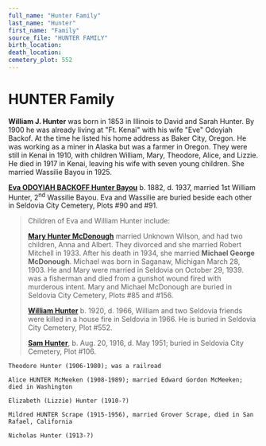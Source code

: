 ```yaml
---
full_name: "Hunter Family"
last_name: "Hunter"
first_name: "Family"
source_file: "HUNTER FAMILY"
birth_location:
death_location:
cemetery_plot: 552
---
```

# HUNTER Family

**William J. Hunter** was born in 1853 in Illinois to David and Sarah Hunter. By 1900 he was
already living at "Ft. Kenai" with his wife "Eve" Odoyiah Backof. At the time he listed his  home address as Baker City, Oregon. He was working as a miner in Alaska but
was a farmer in Oregon. They were still in Kenai in 1910, with children
William, Mary, Theodore, Alice, and Lizzie. He died in 1917 in Kenai,
leaving his wife with seven young children. She married Wassilie Bayou
in 1925.

[**Eva ODOYIAH BACKOFF Hunter Bayou**](../_people/Bayou_Eva_Hunter.md) b. 1882, d. 1937, married 1st
William Hunter, 2<sup>nd</sup> Wassilie Bayou. Eva and Wassilie are
buried beside each other in Seldovia City Cemetery, Plots \#90 and \#91.

> Children of Eva and William Hunter include:
> 
> [**Mary Hunter McDonough**](../_people/McDonough_Mary_Wilson.md) married Unknown Wilson, and had two
> children, Anna and Albert. They divorced and she married Robert
> Mitchell in 1933. After his death in 1934, she married **Michael
> George McDonough**. Michael was born in Saganaw, Michigan March 28,
> 1903. He and Mary were married in Seldovia on October 29, 1939. was a
> fisherman and died from a gunshot wound fired with murderous intent.
> Mary and Michael McDonough are buried in Seldovia City Cemetery, Plots
> \#85 and \#156.
> 
> [**William Hunter**](../_people/Hunter_William.md) b. 1920, d. 1966, William and two Seldovia friends
> were killed in a house fire in Seldovia in 1966. He is buried in
> Seldovia City Cemetery, Plot \#552.
> 
> [**Sam Hunter**](../_people/Hunter_Sam.md), b. Aug. 20, 1916, d. May 1951; buried in Seldovia City
> Cemetery, Plot \#106.

    Theodore Hunter (1906-1980); was a railroad
    
    Alice HUNTER McMeeken (1908-1989); married Edward Gordon McMeeken; died in Washington
    
    Elizabeth (Lizzie) Hunter (1910-?)
    
    Mildred HUNTER Scrape (1915-1956), married Grover Scrape, died in San Rafael, California
    
    Nicholas Hunter (1913-?)
